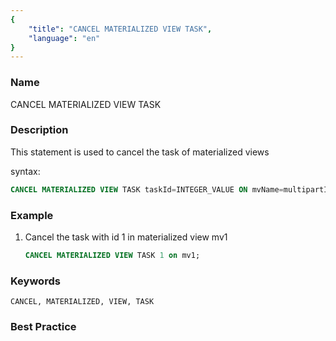 ```yaml
---
{
    "title": "CANCEL MATERIALIZED VIEW TASK",
    "language": "en"
}
---
```


<!--
Licensed to the Apache Software Foundation (ASF) under one
or more contributor license agreements.  See the NOTICE file
distributed with this work for additional information
regarding copyright ownership.  The ASF licenses this file
to you under the Apache License, Version 2.0 (the
"License"); you may not use this file except in compliance
with the License.  You may obtain a copy of the License at

  http://www.apache.org/licenses/LICENSE-2.0

Unless required by applicable law or agreed to in writing,
software distributed under the License is distributed on an
"AS IS" BASIS, WITHOUT WARRANTIES OR CONDITIONS OF ANY
KIND, either express or implied.  See the License for the
specific language governing permissions and limitations
under the License.
-->



### Name

CANCEL MATERIALIZED VIEW TASK

### Description

This statement is used to cancel the task of materialized views

syntax:

```sql
CANCEL MATERIALIZED VIEW TASK taskId=INTEGER_VALUE ON mvName=multipartIdentifier
```

### Example

1. Cancel the task with id 1 in materialized view mv1

    ```sql
    CANCEL MATERIALIZED VIEW TASK 1 on mv1;
    ```
   
### Keywords

    CANCEL, MATERIALIZED, VIEW, TASK

### Best Practice

